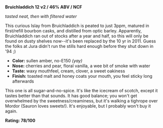 **Bruichladdich 12 v2 / 46% ABV / NCF**

*tasted neat, then with filtered water*

This curious Islay from Bruichladdich is peated to just 3ppm, matured in first/refill bourbon casks, and distilled from optic barley.  Apparently, Bruichladdich ran out of stocks after a year and half, so this will only be found on dusty shelves now--it's been replaced by the 10 yr in 2011.  Guess the folks at Jura didn't run the stills hard enough before they shut down in '94 ;)

* **Color:** sullen amber, no-E150 *(yay)*
* **Nose:** cherries and pear, floral vanilla, a wee bit of smoke with water
* **Taste:** waxy mouthfeel, cream, clover, a sweet oakiness
* **Finish:** toasted malt and honey coats your mouth, you feel sticky long afterwards

This one is all sugar-and-no-spice.  It's like the icecream of scotch, except it tastes better than that sounds.  It has good balance; you won't get overwhelmed by the sweetness/creaminess, but it's walking a tighrope over Mordor (Sauron loves sweets!).  It's enjoyable, but I probably won't buy it again.

**Rating: 78/100**